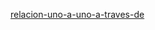 [relacion-uno-a-uno-a-traves-de](https://codersfree.com/courses-status/aprende-laravel-avanzado/relacion-uno-a-uno-a-traves-de)
